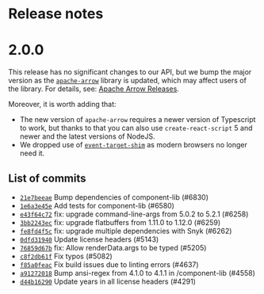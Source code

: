 <!--
  Copyright (c) Streamlit Inc. (2018-2024) Snowflake Inc. (2022-2024)

  Licensed under the Apache License, Version 2.0 (the "License");
  you may not use this file except in compliance with the License.
  You may obtain a copy of the License at

      http://www.apache.org/licenses/LICENSE-2.0

  Unless required by applicable law or agreed to in writing, software
  distributed under the License is distributed on an "AS IS" BASIS,
  WITHOUT WARRANTIES OR CONDITIONS OF ANY KIND, either express or implied.
  See the License for the specific language governing permissions and
  limitations under the License.
-->

# Release notes

# 2.0.0

This release has no significant changes to our API, but we bump the major version as
the [`apache-arrow`](https://www.npmjs.com/package/apache-arrow) library is updated, which may affect users of the library. For details, see: [Apache Arrow Releases](https://arrow.apache.org/release/).

Moreover, it is worth adding that:
* The new version of `apache-arrow` requires a newer version of Typescript to work, but thanks to that you can also use `create-react-script` 5 and newer and the latest versions of NodeJS.
* We dropped use of [`event-target-shim`](https://www.npmjs.com/package/event-target-shim) as modern browsers no longer need it.

## List of commits

* [`21e7beeae`](https://github.com/streamlit/streamlit/commit/21e7beeae) Bump dependencies of component-lib (#6830)
* [`1e6a3e45e`](https://github.com/streamlit/streamlit/commit/1e6a3e45e) Add tests for component-lib (#6580)
* [`e43f64c72`](https://github.com/streamlit/streamlit/commit/e43f64c72) fix: upgrade command-line-args from 5.0.2 to 5.2.1 (#6258)
* [`3bb2243ec`](https://github.com/streamlit/streamlit/commit/3bb2243ec) fix: upgrade flatbuffers from 1.11.0 to 1.12.0 (#6259)
* [`fe8fd4f5c`](https://github.com/streamlit/streamlit/commit/fe8fd4f5c) fix: upgrade multiple dependencies with Snyk (#6262)
* [`0dfd31940`](https://github.com/streamlit/streamlit/commit/0dfd31940) Update license headers (#5143)
* [`76859d67b`](https://github.com/streamlit/streamlit/commit/76859d67b) fix: Allow renderData.args to be typed (#5205)
* [`c8f2db61f`](https://github.com/streamlit/streamlit/commit/c8f2db61f) Fix typos (#5082)
* [`f85a0feac`](https://github.com/streamlit/streamlit/commit/f85a0feac) Fix build issues due to linting errors (#4637)
* [`a91272018`](https://github.com/streamlit/streamlit/commit/a91272018) Bump ansi-regex from 4.1.0 to 4.1.1 in /component-lib (#4558)
* [`d44b16290`](https://github.com/streamlit/streamlit/commit/d44b16290) Update years in all license headers (#4291)
